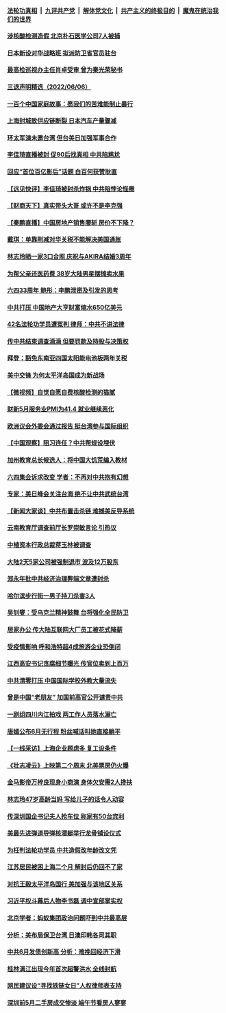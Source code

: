 ####  [法轮功真相](../../../../basic/blob/master/README.md?t=06071401) &nbsp;|&nbsp; [九评共产党](../../../../9ping.md/blob/master/README.md?t=06071401) &nbsp;|&nbsp; [解体党文化](../../../../jtdwh.md/blob/master/README.md?t=06071401)  &nbsp;|&nbsp; [共产主义的终极目的](../../../../gczydzjmd.md/blob/master/README.md?t=06071401) &nbsp;|&nbsp; [魔鬼在统治我们的世界](../../../../mgztzwmdsj.md/blob/master/README.md?t=06071401) 


#### [涉核酸检测造假 北京朴石医学公司7人被捕](../pages/nsc413/n13753435.md?t=06071401) 

#### [日本新设对华战略班 拟派防卫省官员驻台](../pages/nsc413/n13753832.md?t=06071401) 

#### [最高检巡视办主任肖卓受审 曾为秦光荣秘书](../pages/nsc413/n13753745.md?t=06071401) 

#### [三退声明精选（2022/06/06）](../pages/nsc413/n13753834.md?t=06071401) 

#### [一百个中国家庭故事：愿我们的苦难能制止暴行](../pages/nsc413/n13753117.md?t=06071401) 

#### [上海封城致供应链断裂 日本汽车产量骤减](../pages/nsc413/n13753792.md?t=06071401) 

#### [环太军演未邀台湾 但台美日加强军事合作](../pages/nsc413/n13753691.md?t=06071401) 

#### [李佳琦直播被封 促90后找真相 中共陷尴尬](../pages/nsc413/n13753692.md?t=06071401) 

#### [回应“首位百亿影后”话题 白百何获赞耿直](../pages/nsc413/n13753658.md?t=06071401) 

#### [【远见快评】李佳琦被封杀炸锅 中共陷悖论怪圈](../pages/nsc413/n13753671.md?t=06071401) 

#### [【财商天下】真实带头大哥 或许不是李克强](../pages/nsc413/n13753612.md?t=06071401) 

#### [【秦鹏直播】中国房地产销售腰斩 房价不下降？](../pages/nsc413/n13753567.md?t=06071401) 

#### [戴琪：单靠削减对华关税不能解决美国通胀](../pages/nsc413/n13753645.md?t=06071401) 

#### [林志玲晒一家3口合照 庆祝与AKIRA结婚3周年](../pages/nsc413/n13753608.md?t=06071401) 

#### [为帮父亲还医药费 38岁大陆男星摆摊卖水果](../pages/nsc413/n13753622.md?t=06071401) 

#### [六四33周年 鲍彤：李鹏泄密及引发的思考](../pages/nsc413/n13753617.md?t=06071401) 

#### [中共打压 中国地产大亨财富缩水650亿美元](../pages/nsc413/n13753628.md?t=06071401) 

#### [42名法轮功学员遭冤判 律师：中共不讲法律](../pages/nsc413/n13753469.md?t=06071401) 

#### [传中共结束调查滴滴 但要罚款及持股与决策权](../pages/nsc413/n13753565.md?t=06071401) 

#### [拜登：豁免东南亚四国太阳能电池板两年关税](../pages/nsc413/n13753566.md?t=06071401) 

#### [美中交锋 为何太平洋岛国成为新战场](../pages/nsc413/n13753575.md?t=06071401) 

#### [【微视频】自觉自愿自费核酸检测的猫腻](../pages/nsc413/n13753562.md?t=06071401) 

#### [财新5月服务业PMI为41.4 就业继续恶化](../pages/nsc413/n13753471.md?t=06071401) 

#### [欧洲议会外委会通过报告 挺台湾参与国际组织](../pages/nsc413/n13753561.md?t=06071401) 

#### [【中国观察】阻习连任？中共帮规设埋伏](../pages/nsc413/n13753438.md?t=06071401) 

#### [加州教育总长候选人：将中国大饥荒编入教材](../pages/nsc413/n13752863.md?t=06071401) 

#### [六四集会诉求改变 学者：不再对中共抱有幻想](../pages/nsc413/n13753532.md?t=06071401) 

#### [专家：美日峰会关注台海 绝不让中共武统台湾](../pages/nsc413/n13753370.md?t=06071401) 

#### [【新闻大家谈】中共布置击杀链 难撼美反导系统](../pages/nsc413/n13753489.md?t=06071401) 

#### [云南教育厅调查前厅长罗崇敏言论 引热议](../pages/nsc413/n13753378.md?t=06071401) 

#### [中植资本行政总裁蒋玉林被调查](../pages/nsc413/n13753339.md?t=06071401) 

#### [大陆2天5家公司被强制退市 波及12万股东](../pages/nsc413/n13753315.md?t=06071401) 

#### [郑永年批中共经济治理弊端文章遭封杀](../pages/nsc413/n13753268.md?t=06071401) 

#### [哈尔滨步行街一男子持刀杀害3人](../pages/nsc413/n13753295.md?t=06071401) 

#### [吴钊燮：受乌克兰精神鼓舞 台将强化全民防卫](../pages/nsc413/n13753121.md?t=06071401) 

#### [居家办公 传大陆互联网大厂员工被花式降薪](../pages/nsc413/n13753216.md?t=06071401) 

#### [受疫情影响 呼和浩特超4成旅游企业恐倒闭](../pages/nsc413/n13753289.md?t=06071401) 

#### [江西高安书记贪腐细节曝光 传官位卖到上百万](../pages/nsc413/n13753181.md?t=06071401) 

#### [中共清零打压 中国国际学校外教大量流失](../pages/nsc413/n13753154.md?t=06071401) 


#### [曾是中国“老朋友” 加国前高官公开谴责中共](../pages/nsc413/n13753035.md?t=06071401) 

#### [一剧组四川内江拍戏 两工作人员落水溺亡](../pages/nsc413/n13753122.md?t=06071401) 

#### [唐嫣公布6月无行程 粉丝喊话叫她直接躺平](../pages/nsc413/n13753030.md?t=06071401) 

#### [【一线采访】上海企业顾虑多 复工设条件](../pages/nsc413/n13753011.md?t=06071401) 

#### [《壮志凌云》上映第二个周末 北美票房仍火爆](../pages/nsc413/n13753028.md?t=06071401) 

#### [金马影帝万梓良现身小商演 身体欠安需2人搀扶](../pages/nsc413/n13752955.md?t=06071401) 

#### [林志玲47岁高龄当妈 写给儿子的话令人动容](../pages/nsc413/n13752937.md?t=06071401) 

#### [传深圳国企书记夫人抢车位 称家有50台宾利](../pages/nsc413/n13752947.md?t=06071401) 

#### [美最先进弹道导弹核潜艇举行龙骨铺设仪式](../pages/nsc413/n13752964.md?t=06071401) 

#### [为枉判法轮功学员 中共造假改年龄改文凭](../pages/nsc413/n13752835.md?t=06071401) 

#### [江苏居民被困上海二个月 解封后仍回不了家](../pages/nsc413/n13752783.md?t=06071401) 

#### [对抗王毅太平洋岛国行 美加强与该地区关系](../pages/nsc413/n13752906.md?t=06071401) 

#### [习近平权斗幕后人物李书磊 调中宣部掌实权](../pages/nsc413/n13752837.md?t=06071401) 

#### [北京学者：蚂蚁集团政治问题吓到中共最高层](../pages/nsc413/n13752805.md?t=06071401) 

#### [分析：美布局保卫台湾 日澳印韩各司其职](../pages/nsc413/n13751378.md?t=06071401) 

#### [中共6月发债创新高 分析：难挽回经济下滑](../pages/nsc413/n13752772.md?t=06071401) 

#### [桂林漓江出现今年首次超警洪水 全线封航](../pages/nsc413/n13752742.md?t=06071401) 

#### [网民建议设“寻找铁链女日”人权律师表支持](../pages/nsc413/n13752726.md?t=06071401) 

#### [深圳前5月二手房成交惨淡 端午节看房人寥寥](../pages/nsc413/n13752725.md?t=06071401) 

